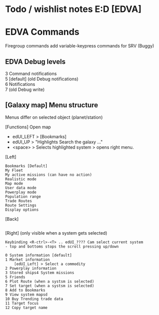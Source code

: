 ﻿# Todo / wishlist notes E:D [EDVA]

# EDVA Commands
Firegroup commands add variable-keypress commands for SRV (Buggy)  
  
  
## EDVA Debug levels
3 Command notifications  
5 [default] (old Debug notifications)  
6 Notifications  
7 (old Debug write)  
  
  
## [Galaxy map] Menu structure
Menus differ on selected object (planet/station)

[Functions]
Open map  
- edUI_LEFT > [Bookmarks]  
- edUI_UP > "Highlights Search the galaxy ..."  
- \<space> > Selects highlighted system > opens right menu.  

[Left]
~~~
Bookmarks [Default]
My Fleet
My active missions (can have no action)
Realistic mode
Map mode
User data mode
Powerplay mode
Population range
Trade Routes
Route Settings
Display options
~~~

[Back]
~~~
~~~

[Right] (only visible when a system gets selected)
~~~
Keybinding <R-ctrl>-<T> .. edUI_???? Cam select current system
- top and bottoms stops the scroll pressing up/down

0 System information [default]
1 Market information
	[edUI_Left] > Select a commodity 
2 Powerplay information
3 Stored ships4 System missions
5 Friends
6 Plot Route (when a systsm is selected)
7 Set target (when a systsm is selected)
8 Add to Bookmarks
9 View system mapsd
10 Buy Trending trade data
11 Target focus
12 Copy target name
~~~


